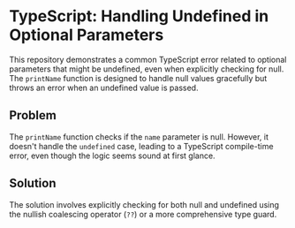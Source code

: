 # TypeScript: Handling Undefined in Optional Parameters

This repository demonstrates a common TypeScript error related to optional parameters that might be undefined, even when explicitly checking for null.  The `printName` function is designed to handle null values gracefully but throws an error when an undefined value is passed.

## Problem

The `printName` function checks if the `name` parameter is null. However, it doesn't handle the `undefined` case, leading to a TypeScript compile-time error, even though the logic seems sound at first glance.

## Solution

The solution involves explicitly checking for both null and undefined using the nullish coalescing operator (`??`) or a more comprehensive type guard.